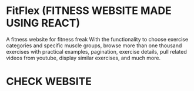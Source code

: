 # FitFlex (FITNESS WEBSITE MADE USING REACT)

A fitness website for fitness freak With the functionality to choose exercise categories and specific muscle groups, browse more than one thousand exercises with practical examples, pagination, exercise details, pull related videos from youtube, display similar exercises, and much more.

# CHECK WEBSITE 
